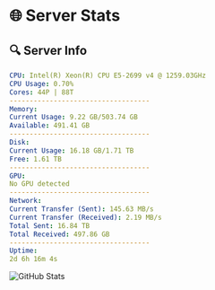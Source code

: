 # 🌐 Server Stats
## 🔍 Server Info
```yaml
CPU: Intel(R) Xeon(R) CPU E5-2699 v4 @ 1259.03GHz
CPU Usage: 0.70%
Cores: 44P | 88T
-----------------------------------
Memory:
Current Usage: 9.22 GB/503.74 GB
Available: 491.41 GB
-----------------------------------
Disk:
Current Usage: 16.18 GB/1.71 TB
Free: 1.61 TB
-----------------------------------
GPU:
No GPU detected
-----------------------------------
Network:
Current Transfer (Sent): 145.63 MB/s
Current Transfer (Received): 2.19 MB/s
Total Sent: 16.84 TB
Total Received: 497.86 GB
-----------------------------------
Uptime:
2d 6h 16m 4s
```
![GitHub Stats](https://img.shields.io/badge/Updated-2025-02-10_04:59:22-blue)